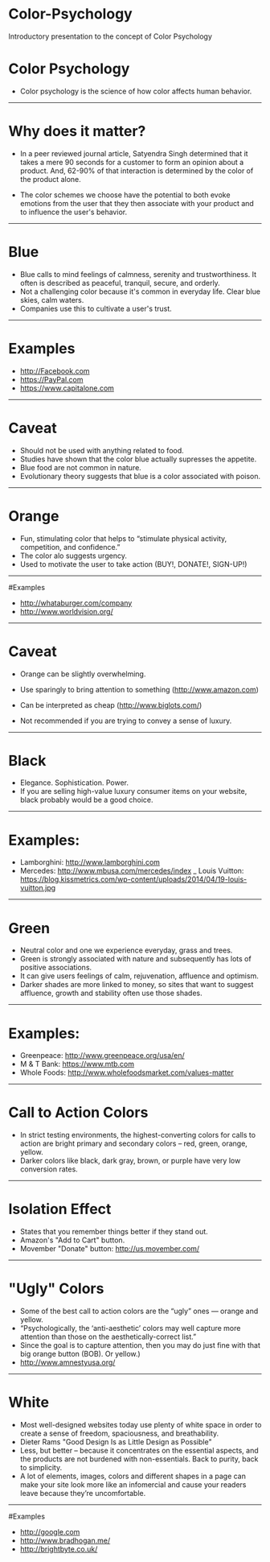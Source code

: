 Color-Psychology
================

Introductory presentation to the concept of Color Psychology

# Color Psychology

- Color psychology is the science of how color affects human behavior.

---
# Why does it matter?

- In a peer reviewed journal article, Satyendra Singh determined that it takes a mere 90 seconds for a customer to form an opinion about a product. And, 62-90% of that interaction is determined by the color of the product alone.

- The color schemes we choose have the potential to both evoke emotions from the user that they then associate with your product and to influence the user's behavior.

---
# Blue

- Blue calls to mind feelings of calmness, serenity and trustworthiness. It often is described as peaceful, tranquil, secure, and orderly.
- Not a challenging color because it's common in everyday life. Clear blue skies, calm waters.
- Companies use this to cultivate a user's trust.

---

# Examples

- http://Facebook.com
- https://PayPal.com
- https://www.capitalone.com

---

# Caveat

- Should not be used with anything related to food.
- Studies have shown that the color blue actually supresses the appetite.
- Blue food are not common in nature.
- Evolutionary theory suggests that blue is a color associated with poison.

---

# Orange

- Fun, stimulating color that helps to “stimulate physical activity, competition, and confidence.”
- The color alo suggests urgency.
- Used to motivate the user to take action (BUY!, DONATE!, SIGN-UP!)

---

#Examples

- http://whataburger.com/company
- http://www.worldvision.org/

---

# Caveat

- Orange can be slightly overwhelming.
- Use sparingly to bring attention to something (http://www.amazon.com)

- Can be interpreted as cheap (http://www.biglots.com/)
- Not recommended if you are trying to convey a sense of luxury.

---

# Black

- Elegance. Sophistication. Power.
- If you are selling high-value luxury consumer items on your website, black probably would be a good choice.

---

# Examples:

- Lamborghini: http://www.lamborghini.com
- Mercedes: http://www.mbusa.com/mercedes/index
_ Louis Vuitton: https://blog.kissmetrics.com/wp-content/uploads/2014/04/19-louis-vuitton.jpg

---

# Green

- Neutral color and one we experience everyday, grass and trees.
- Green is strongly associated with nature and subsequently has lots of positive associations.
- It can give users feelings of calm, rejuvenation, affluence and optimism.
- Darker shades are more linked to money, so sites that want to suggest affluence, growth and stability often use those shades.

---

# Examples:

- Greenpeace: http://www.greenpeace.org/usa/en/
- M & T Bank: https://www.mtb.com
- Whole Foods: http://www.wholefoodsmarket.com/values-matter

---

# Call to Action Colors

- In strict testing environments, the highest-converting colors for calls to action are bright primary and secondary colors – red, green, orange, yellow.
- Darker colors like black, dark gray, brown, or purple have very low conversion rates.

---

# Isolation Effect

- States that you remember things better if they stand out.
- Amazon's "Add to Cart" button.
- Movember "Donate" button: http://us.movember.com/

---

# "Ugly" Colors

- Some of the best call to action colors are the “ugly” ones — orange and yellow.
- “Psychologically, the ‘anti-aesthetic’ colors may well capture more attention than those on the aesthetically-correct list.”
- Since the goal is to capture attention, then you may do just fine with that big orange button (BOB). Or yellow.)
- http://www.amnestyusa.org/

---

# White

- Most well-designed websites today use plenty of white space in order to create a sense of freedom, spaciousness, and breathability.
- Dieter Rams "Good Design Is as Little Design as Possible"
- Less, but better – because it concentrates on the essential aspects, and the products are not burdened with non-essentials. Back to purity, back to simplicity.
-  A lot of elements, images, colors and different shapes in a page can make your site look more like an infomercial and cause your readers leave because they’re uncomfortable.

---

#Examples

- http://google.com
- http://www.bradhogan.me/
- http://brightbyte.co.uk/







